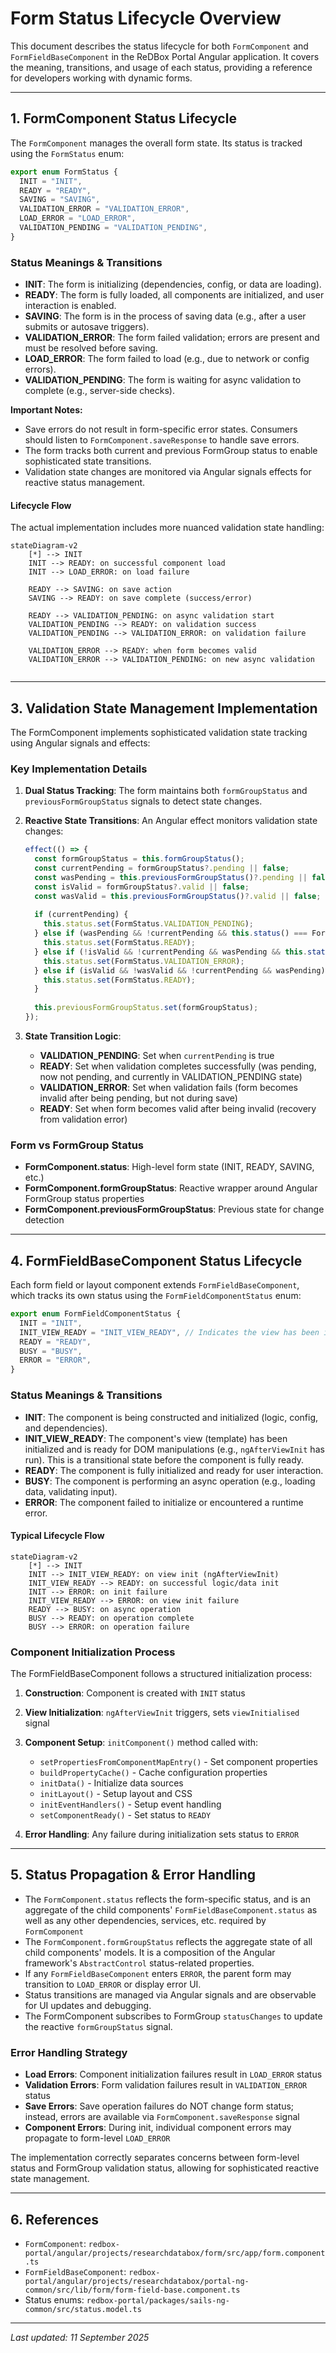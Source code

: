 # Form Status Lifecycle Overview

This document describes the status lifecycle for both `FormComponent` and `FormFieldBaseComponent` in the ReDBox Portal Angular application. It covers the meaning, transitions, and usage of each status, providing a reference for developers working with dynamic forms.

---

## 1. FormComponent Status Lifecycle

The `FormComponent` manages the overall form state. Its status is tracked using the `FormStatus` enum:

```typescript
export enum FormStatus {
  INIT = "INIT",
  READY = "READY",
  SAVING = "SAVING",
  VALIDATION_ERROR = "VALIDATION_ERROR",
  LOAD_ERROR = "LOAD_ERROR",
  VALIDATION_PENDING = "VALIDATION_PENDING",
}
```

### Status Meanings & Transitions

- **INIT**: The form is initializing (dependencies, config, or data are loading).
- **READY**: The form is fully loaded, all components are initialized, and user interaction is enabled.
- **SAVING**: The form is in the process of saving data (e.g., after a user submits or autosave triggers).
- **VALIDATION_ERROR**: The form failed validation; errors are present and must be resolved before saving.
- **LOAD_ERROR**: The form failed to load (e.g., due to network or config errors).
- **VALIDATION_PENDING**: The form is waiting for async validation to complete (e.g., server-side checks).

**Important Notes:**
- Save errors do not result in form-specific error states. Consumers should listen to `FormComponent.saveResponse` to handle save errors.
- The form tracks both current and previous FormGroup status to enable sophisticated state transitions.
- Validation state changes are monitored via Angular signals effects for reactive status management.

#### Lifecycle Flow

The actual implementation includes more nuanced validation state handling:

```mermaid
stateDiagram-v2
    [*] --> INIT
    INIT --> READY: on successful component load
    INIT --> LOAD_ERROR: on load failure
    
    READY --> SAVING: on save action
    SAVING --> READY: on save complete (success/error)
    
    READY --> VALIDATION_PENDING: on async validation start
    VALIDATION_PENDING --> READY: on validation success
    VALIDATION_PENDING --> VALIDATION_ERROR: on validation failure
    
    VALIDATION_ERROR --> READY: when form becomes valid
    VALIDATION_ERROR --> VALIDATION_PENDING: on new async validation
    
```
---

## 3. Validation State Management Implementation

The FormComponent implements sophisticated validation state tracking using Angular signals and effects:

### Key Implementation Details

1. **Dual Status Tracking**: The form maintains both `formGroupStatus` and `previousFormGroupStatus` signals to detect state changes.

2. **Reactive State Transitions**: An Angular effect monitors validation state changes:
   ```typescript
   effect(() => {
     const formGroupStatus = this.formGroupStatus();
     const currentPending = formGroupStatus?.pending || false;
     const wasPending = this.previousFormGroupStatus()?.pending || false;
     const isValid = formGroupStatus?.valid || false;
     const wasValid = this.previousFormGroupStatus()?.valid || false;
     
     if (currentPending) {
       this.status.set(FormStatus.VALIDATION_PENDING);
     } else if (wasPending && !currentPending && this.status() === FormStatus.VALIDATION_PENDING) {
       this.status.set(FormStatus.READY);
     } else if (!isValid && !currentPending && wasPending && this.status() !== FormStatus.SAVING) {
       this.status.set(FormStatus.VALIDATION_ERROR);
     } else if (isValid && !wasValid && !currentPending && wasPending) {
       this.status.set(FormStatus.READY);
     }
     
     this.previousFormGroupStatus.set(formGroupStatus);
   });
   ```

3. **State Transition Logic**:
   - **VALIDATION_PENDING**: Set when `currentPending` is true
   - **READY**: Set when validation completes successfully (was pending, now not pending, and currently in VALIDATION_PENDING state)
   - **VALIDATION_ERROR**: Set when validation fails (form becomes invalid after being pending, but not during save)
   - **READY**: Set when form becomes valid after being invalid (recovery from validation error)

### Form vs FormGroup Status

- **FormComponent.status**: High-level form state (INIT, READY, SAVING, etc.)
- **FormComponent.formGroupStatus**: Reactive wrapper around Angular FormGroup status properties
- **FormComponent.previousFormGroupStatus**: Previous state for change detection

---

## 4. FormFieldBaseComponent Status Lifecycle


Each form field or layout component extends `FormFieldBaseComponent`, which tracks its own status using the `FormFieldComponentStatus` enum:

```typescript
export enum FormFieldComponentStatus {
  INIT = "INIT",
  INIT_VIEW_READY = "INIT_VIEW_READY", // Indicates the view has been initialized and ready for DOM manipulations
  READY = "READY",
  BUSY = "BUSY",
  ERROR = "ERROR",
}
```

### Status Meanings & Transitions

- **INIT**: The component is being constructed and initialized (logic, config, and dependencies).
- **INIT_VIEW_READY**: The component's view (template) has been initialized and is ready for DOM manipulations (e.g., `ngAfterViewInit` has run). This is a transitional state before the component is fully ready.
- **READY**: The component is fully initialized and ready for user interaction.
- **BUSY**: The component is performing an async operation (e.g., loading data, validating input).
- **ERROR**: The component failed to initialize or encountered a runtime error.

#### Typical Lifecycle Flow

```mermaid
stateDiagram-v2
    [*] --> INIT
    INIT --> INIT_VIEW_READY: on view init (ngAfterViewInit)
    INIT_VIEW_READY --> READY: on successful logic/data init
    INIT --> ERROR: on init failure
    INIT_VIEW_READY --> ERROR: on view init failure
    READY --> BUSY: on async operation
    BUSY --> READY: on operation complete
    BUSY --> ERROR: on operation failure
```

### Component Initialization Process

The FormFieldBaseComponent follows a structured initialization process:

1. **Construction**: Component is created with `INIT` status
2. **View Initialization**: `ngAfterViewInit` triggers, sets `viewInitialised` signal
3. **Component Setup**: `initComponent()` method called with:
   - `setPropertiesFromComponentMapEntry()` - Set component properties
   - `buildPropertyCache()` - Cache configuration properties
   - `initData()` - Initialize data sources
   - `initLayout()` - Setup layout and CSS
   - `initEventHandlers()` - Setup event handling
   - `setComponentReady()` - Set status to `READY`

4. **Error Handling**: Any failure during initialization sets status to `ERROR`

---

## 5. Status Propagation & Error Handling

- The `FormComponent.status` reflects the form-specific status, and is an aggregate of the child components' `FormFieldBaseComponent.status` as well as any other dependencies, services, etc. required by `FormComponent`
- The `FormComponent.formGroupStatus` reflects the aggregate state of all child components' models. It is a composition of the Angular framework's `AbstractControl` status-related properties.
- If any `FormFieldBaseComponent` enters `ERROR`, the parent form may transition to `LOAD_ERROR` or display error UI.
- Status transitions are managed via Angular signals and are observable for UI updates and debugging.
- The FormComponent subscribes to FormGroup `statusChanges` to update the reactive `formGroupStatus` signal.

### Error Handling Strategy

- **Load Errors**: Component initialization failures result in `LOAD_ERROR` status
- **Validation Errors**: Form validation failures result in `VALIDATION_ERROR` status  
- **Save Errors**: Save operation failures do NOT change form status; instead, errors are available via `FormComponent.saveResponse` signal
- **Component Errors**: During init, individual component errors may propagate to form-level `LOAD_ERROR`


The implementation correctly separates concerns between form-level status and FormGroup validation status, allowing for sophisticated reactive state management.

---

## 6. References

- `FormComponent`: `redbox-portal/angular/projects/researchdatabox/form/src/app/form.component.ts`
- `FormFieldBaseComponent`: `redbox-portal/angular/projects/researchdatabox/portal-ng-common/src/lib/form/form-field-base.component.ts`
- Status enums: `redbox-portal/packages/sails-ng-common/src/status.model.ts`

---

*Last updated: 11 September 2025*
